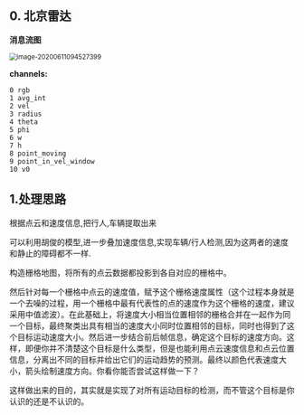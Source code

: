 ## 0. 北京雷达

**消息流图**

<img src="/home/swc/.config/Typora/typora-user-images/image-20200611094527399.png" alt="image-20200611094527399" style="zoom:80%;" />

**channels:**

```
0 rgb
1 avg_int
2 vel
3 radius
4 theta
5 phi
6 w
7 h
8 point_moving
9 point_in_vel_window
10 v0
```

## 1.处理思路

根据点云和速度信息,把行人,车辆提取出来

可以利用胡俊的模型,进一步叠加速度信息,实现车辆/行人检测,因为这两者的速度和静止的障碍都不一样.



构造栅格地图，将所有的点云数据都投影到各自对应的栅格中。

然后针对每一个栅格中点云的速度值，赋予这个栅格速度属性（这个过程本身就是一个去噪的过程，用一个栅格中最有代表性的点的速度作为这个栅格的速度，建议采用中值滤波）。在此基础上，将速度大小相当位置相邻的栅格合并在一起作为同一个目标，最终聚类出具有相当的速度大小同时位置相邻的目标，同时也得到了这个目标运动速度大小。然后进一步结合前后帧信息，确定这个目标的速度方向。这样，即便你并不清楚这个目标是什么类型，但是也能利用点云速度信息和点云位置信息，分离出不同的目标并给出它们的运动趋势的预测。最终以颜色代表速度大小，箭头绘制速度方向。你看你能否尝试这样做一下？



这样做出来的目的，其实就是实现了对所有运动目标的检测，而不管这个目标是你认识的还是不认识的。